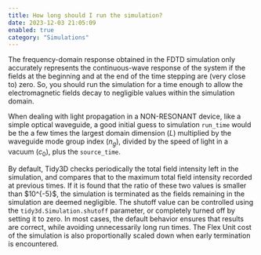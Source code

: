```yaml
---
title: How long should I run the simulation?
date: 2023-12-03 21:05:09
enabled: true
category: "Simulations"
---
```

The frequency-domain response obtained in the FDTD simulation only accurately represents the continuous-wave response of the system if the fields at the beginning and at the end of the time stepping are (very close to) zero. So, you should run the simulation for a time enough to allow the electromagnetic fields decay to negligible values within the simulation domain.

When dealing with light propagation in a NON-RESONANT device, like a simple optical waveguide, a good initial guess to simulation `run_time` would be the a few times the largest domain dimension ($L$) multiplied by the waveguide mode group index ($n_g$), divided by the speed of light in a vacuum ($c_0$), plus the `source_time`.

<div><div>By default, Tidy3D checks periodically the total field intensity left in the simulation, and compares that to the maximum total field intensity recorded at previous times. If it is found that the ratio of these two values is smaller than $10^{-5}$, the simulation is terminated as the fields remaining in the simulation are deemed negligible. The shutoff value can be controlled using the <code>tidy3d.Simulation.shutoff</code> parameter, or completely turned off by setting it to zero. In most cases, the default behavior ensures that results are correct, while avoiding unnecessarily long run times. The Flex Unit cost of the simulation is also proportionally scaled down when early termination is encountered.</div></div>
